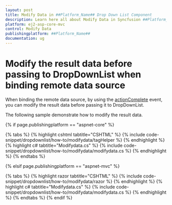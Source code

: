 ```yaml
---
layout: post
title: Modify Data in ##Platform_Name## Drop Down List Component
description: Learn here all about Modify Data in Syncfusion ##Platform_Name## Drop Down List component of Syncfusion Essential JS 2 and more.
platform: ej2-asp-core-mvc
control: Modify Data
publishingplatform: ##Platform_Name##
documentation: ug
---
```



# Modify the result data before passing to DropDownList when binding remote data source

When binding the remote data source, by using the [actionComplete](https://help.syncfusion.com/cr/cref_files/aspnetcore-js2/Syncfusion.EJ2~Syncfusion.EJ2.DropDowns.DropDownList~ActionComplete.html) event, you can modify the result data before passing it to DropDownList.

The following sample demonstrate how to modify the result data.

{% if page.publishingplatform == "aspnet-core" %}

{% tabs %}
{% highlight cshtml tabtitle="CSHTML" %}
{% include code-snippet/dropdownlist/how-to/modifydata/tagHelper %}
{% endhighlight %}
{% highlight c# tabtitle="Modifydata.cs" %}
{% include code-snippet/dropdownlist/how-to/modifydata/modifydata.cs %}
{% endhighlight %}
{% endtabs %}

{% elsif page.publishingplatform == "aspnet-mvc" %}

{% tabs %}
{% highlight razor tabtitle="CSHTML" %}
{% include code-snippet/dropdownlist/how-to/modifydata/razor %}
{% endhighlight %}
{% highlight c# tabtitle="Modifydata.cs" %}
{% include code-snippet/dropdownlist/how-to/modifydata/modifydata.cs %}
{% endhighlight %}
{% endtabs %}
{% endif %}

